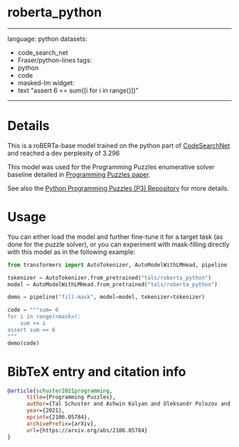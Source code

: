 # roberta_python
---
language: python
datasets:
- code_search_net
- Fraser/python-lines
tags:
- python
- code
- masked-lm
widget:
- text "assert 6 == sum([i for i in range(<mask>)])"
---
# Details
This is a roBERTa-base model trained on the python part of [CodeSearchNet](https://github.com/github/CodeSearchNet) and reached a dev perplexity of 3.296

This model was used for the Programming Puzzles enumerative solver baseline detailed in [Programming Puzzles paper](https://arxiv.org/abs/2106.05784).

See also the [Python Programming Puzzles (P3) Repository](https://github.com/microsoft/PythonProgrammingPuzzles) for more details.

# Usage

You can either load the model and further fine-tune it for a target task (as done for the puzzle solver), or you can experiment with mask-filling directly with this model as in the following example:

```python
from transformers import AutoTokenizer, AutoModelWithLMHead, pipeline

tokenizer = AutoTokenizer.from_pretrained("tals/roberta_python")
model = AutoModelWithLMHead.from_pretrained("tals/roberta_python")

demo = pipeline("fill-mask", model=model, tokenizer=tokenizer)

code = """sum= 0
for i in range(<mask>):
    sum += i
assert sum == 6
"""
demo(code)
```

# BibTeX entry and citation info

```bibtex
@article{schuster2021programming,
      title={Programming Puzzles}, 
      author={Tal Schuster and Ashwin Kalyan and Oleksandr Polozov and Adam Tauman Kalai},
      year={2021},
      eprint={2106.05784},
      archivePrefix={arXiv},    
      url={https://arxiv.org/abs/2106.05784}  
}
```
